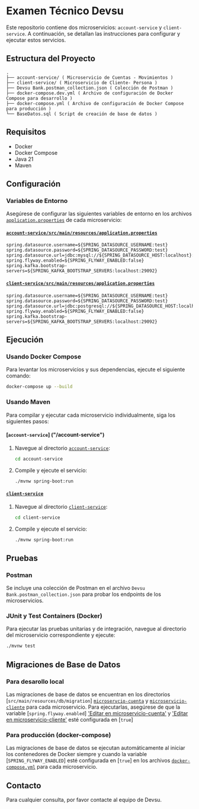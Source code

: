 

# Examen Técnico Devsu

Este repositorio contiene dos microservicios: `account-service` y `client-service`. A continuación, se detallan las instrucciones para configurar y ejecutar estos servicios.

## Estructura del Proyecto

```
.
├── account-service/ ( Microservicio de Cuentas - Movimientos )
├── client-service/ ( Microservicio de Cliente- Persona )
├── Devsu Bank.postman_collection.json ( Colección de Postman )
├── docker-compose.dev.yml ( Archivo de configuración de Docker Compose para desarrollo )
├── docker-compose.yml ( Archivo de configuración de Docker Compose para producción )
└── BaseDatos.sql ( Script de creación de base de datos )
```

## Requisitos

- Docker
- Docker Compose
- Java 21
- Maven

## Configuración

### Variables de Entorno

Asegúrese de configurar las siguientes variables de entorno en los archivos [`application.properties`]( /account-service/src/main/resources/application.properties) de cada microservicio:

#### [`account-service/src/main/resources/application.properties`](/account-service/src/main/resources/application.properties)

```properties
spring.datasource.username=${SPRING_DATASOURCE_USERNAME:test}
spring.datasource.password=${SPRING_DATASOURCE_PASSWORD:test}
spring.datasource.url=jdbc:mysql://${SPRING_DATASOURCE_HOST:localhost}:${SPRING_DATASOURCE_PORT:3306}/${SPRING_DATASOURCE_DB:ms_account}
spring.flyway.enabled=${SPRING_FLYWAY_ENABLED:false}
spring.kafka.bootstrap-servers=${SPRING_KAFKA_BOOTSTRAP_SERVERS:localhost:29092}
```

#### [`client-service/src/main/resources/application.properties`](/client-service/src/main/resources/application.properties)

```properties
spring.datasource.username=${SPRING_DATASOURCE_USERNAME:test}
spring.datasource.password=${SPRING_DATASOURCE_PASSWORD:test}
spring.datasource.url=jdbc:postgresql://${SPRING_DATASOURCE_HOST:localhost}:${SPRING_DATASOURCE_PORT:5432}/${SPRING_DATASOURCE_DB:ms_client}
spring.flyway.enabled=${SPRING_FLYWAY_ENABLED:false}
spring.kafka.bootstrap-servers=${SPRING_KAFKA_BOOTSTRAP_SERVERS:localhost:29092}
```

## Ejecución

### Usando Docker Compose

Para levantar los microservicios y sus dependencias, ejecute el siguiente comando:

```sh
docker-compose up --build
```

### Usando Maven

Para compilar y ejecutar cada microservicio individualmente, siga los siguientes pasos:

#### [`account-service`] ("/account-service")

1. Navegue al directorio [`account-service`]("/account-service"):

   ```sh
   cd account-service
   ```

2. Compile y ejecute el servicio:
   ```sh
   ./mvnw spring-boot:run
   ```

#### [`client-service`]("/client-service")

1. Navegue al directorio [`client-service`]("/client-service"):

   ```sh
   cd client-service
   ```

2. Compile y ejecute el servicio:
   ```sh
   ./mvnw spring-boot:run
   ```

## Pruebas

### Postman

Se incluye una colección de Postman en el archivo `Devsu Bank.postman_collection.json` para probar los endpoints de los microservicios.

### JUnit y Test Containers (Docker)

Para ejecutar las pruebas unitarias y de integración,
 navegue al directorio del microservicio correspondiente y ejecute:

```sh
./mvnw test
```

## Migraciones de Base de Datos

### Para desarollo local
Las migraciones de base de datos se encuentran en los directorios [`src/main/resources/db/migration`]
[`microservcio-cuenta`](/account-service/src/main/resources/db/migration) y [`microservicio-cliente`](/client-service/src/main/resources/db/migration) para cada microservicio. Para ejecutarlas, asegúrese de que la variable [`spring.flyway.enabled`]
['Editar en microservicio-cuenta'](account-service/src/main/resources/application.properties) y 
['Editar en microservicio-cliente'](client-service/src/main/resources/application.properties)
esté configurada en [`true`]

### Para producción (docker-compose)

Las migraciones de base de datos se ejecutan automáticamente al iniciar los contenedores de Docker
 siempre y cuando la variable [`SPRING_FLYWAY_ENABLED`] esté configurada en [`true`] en los archivos [`docker-compose.yml`](docker-compose.yml) para cada microservicio.

## Contacto

Para cualquier consulta, por favor contacte al equipo de Devsu.

```

```
